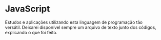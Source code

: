 # JavaScript
Estudos e aplicações utilizando esta linguagem de programação tão versátil.
Deixarei disponível sempre um arquivo de texto junto dos códigos, explicando o que foi feito.
